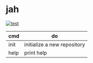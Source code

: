 # jah

[![test](https://github.com/hackia/jah/actions/workflows/tests.yml/badge.svg)](https://github.com/hackia/jah/actions/workflows/tests.yml)

| cmd  | do                             |
|------|--------------------------------|
| init | initialize a new repository    |
| help | print help                     |

